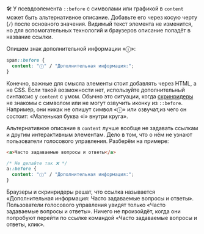 🛠 У псевдоэлемента `::before` с символами или графикой в `content` может быть альтернативное описание. Добавьте его через косую черту (`/`) после основного значения. Видимый текст элемента не изменится, но для вспомогательных технологий и браузеров описание попадёт в название ссылки.

Опишем знак дополнительной информации «ⓘ»:

```css
span::before {
  content: "ⓘ" / "Дополнительная информация:";
}
```

Конечно, важные для смысла элементы стоит добавлять через HTML, а не CSS. Если такой возможности нет, используйте дополнительный синтаксис у `content` с умом. Обычно это ситуации, когда [скринридеры](/a11y/screenreaders/) не знакомы с символом или не могут озвучить иконку из `::before`. Например, они никак не опишут символ «ⓘ» или озвучат,из чего он состоит: «Маленькая буква «i» внутри круга».

Альтернативное описание в `content` лучше вообще не задавать ссылкам и другим интерактивным элементам. Дело в том, что о нём не узнают пользователи голосового управления. Разберём на примере:

```html
<a>Часто задаваемые вопросы и ответы</a>
```

```css
/* Не делайте так ❌ */
a::before {
  content: "ⓘ" / "Дополнительная информация:";
}
```

Браузеры и скринридеры решат, что ссылка называется «Дополнительная информация: Часто задаваемые вопросы и ответы». Пользователи голосового управления увидят только «Часто задаваемые вопросы и ответы». Ничего не произойдёт, когда они попробуют перейти по ссылке командой «Часто задаваемые вопросы и ответы, клик».
